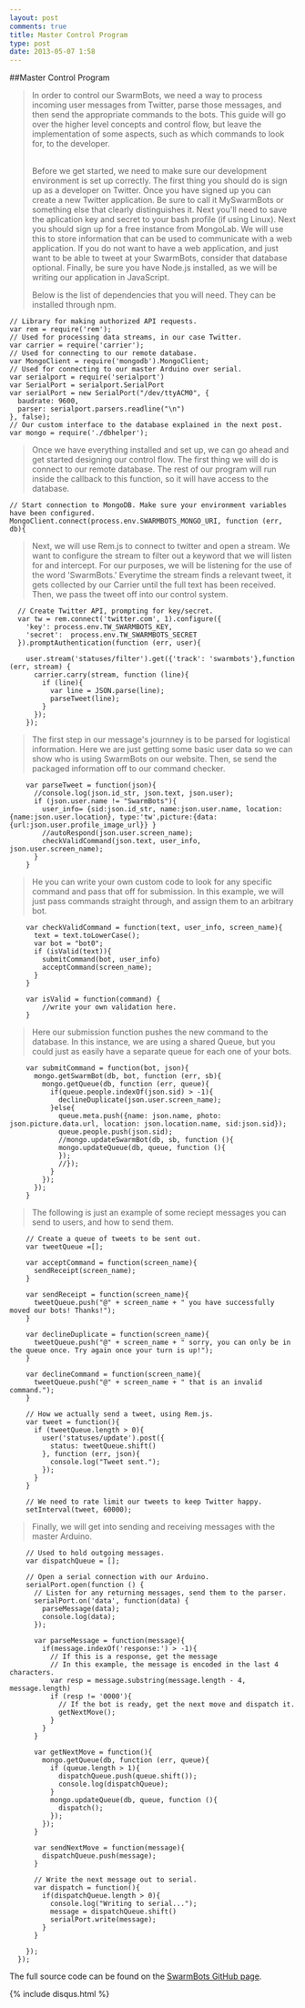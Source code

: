 ```yaml
---
layout: post
comments: true
title: Master Control Program
type: post
date: 2013-05-07 1:58
---
```


##Master Control Program

>In order to control our SwarmBots, we need a way to process incoming user messages from Twitter, parse those messages,
> and then send the appropriate commands to the bots. This guide will go over the higher level concepts and control flow, 
> but leave the implementation of some aspects, such as which commands to look for, to the developer.
>
> <br/>
> Before we get started, we need to make sure our development environment is set up correctly. The first thing you should do
> is sign up as a developer on Twitter. Once you have signed up you can create a new Twitter application. Be sure to call it
> MySwarmBots or something else that clearly distinguishes it. Next you'll need to save the aplication key and secret to your
> bash profile (if using Linux). Next you should sign up for a free instance from MongoLab. We will use this to store information
> that can be used to communicate with a web application. If you do not want to have a web application, and just want to be able to 
> tweet at your SwarmBots, consider that database optional. Finally, be sure you have Node.js installed, as we will be writing our 
> application in JavaScript.
>
>
> Below is the list of dependencies that you will need. They can be installed through npm.


	// Library for making authorized API requests.
	var rem = require('rem');
	// Used for processing data streams, in our case Twitter.
	var carrier = require('carrier');
	// Used for connecting to our remote database.
	var MongoClient = require('mongodb').MongoClient;
	// Used for connecting to our master Arduino over serial.
	var serialport = require('serialport')
	var SerialPort = serialport.SerialPort
	var serialPort = new SerialPort("/dev/ttyACM0", {
	  baudrate: 9600,
	  parser: serialport.parsers.readline("\n") 
	}, false);
	// Our custom interface to the database explained in the next post.
	var mongo = require('./dbhelper');

> Once we have everything installed and set up, we can go ahead and get started designing our control flow.
> The first thing we will do is connect to our remote database. 
> The rest of our program will run inside the callback to this function, so it will have access to the database.

	// Start connection to MongoDB. Make sure your environment variables have been configured.
	MongoClient.connect(process.env.SWARMBOTS_MONGO_URI, function (err, db){

> Next, we will use Rem.js to connect to twitter and open a stream.
> We want to configure the stream to filter out a keyword that we will listen for and intercept.
> For our purposes, we will be listening for the use of the word 'SwarmBots.'
> Everytime the stream finds a relevant tweet, it gets collected by our Carrier until the full text has been received.
> Then, we pass the tweet off into our control system.

	  // Create Twitter API, prompting for key/secret.
	  var tw = rem.connect('twitter.com', 1).configure({
	    'key': process.env.TW_SWARMBOTS_KEY,
	    'secret':  process.env.TW_SWARMBOTS_SECRET
	  }).promptAuthentication(function (err, user){
	    
	    user.stream('statuses/filter').get({'track': 'swarmbots'},function (err, stream) {
	      carrier.carry(stream, function (line){
	        if (line){
	          var line = JSON.parse(line);
	          parseTweet(line);
	        }
	      });
	    });

> The first step in our message's journney is to be parsed for logistical information.
> Here we are just getting some basic user data so we can show who is using SwarmBots on our website.
> Then, se send the packaged information off to our command checker.
	    
	    var parseTweet = function(json){
	      //console.log(json.id_str, json.text, json.user);
	      if (json.user.name != "SwarmBots"){
	        user_info= {sid:json.id_str, name:json.user.name, location:{name:json.user.location}, type:'tw',picture:{data:{url:json.user.profile_image_url}} }
	        //autoRespond(json.user.screen_name);
	        checkValidCommand(json.text, user_info, json.user.screen_name);
	      }    
	    }

> He you can write your own custom code to look for any specific command and pass that off for submission.
> In this example, we will just pass commands straight through, and assign them to an arbitrary bot.

	    var checkValidCommand = function(text, user_info, screen_name){
	      text = text.toLowerCase();
	      var bot = "bot0";
	      if (isValid(text)){
	        submitCommand(bot, user_info)
	        acceptCommand(screen_name);
	      }
	    }

	    var isValid = function(command) {
	    	//write your own validation here.
	    }

> Here our submission function pushes the new command to the database.
> In this instance, we are using a shared Queue, but you could just as easily have a separate queue for each one of your bots.

	    var submitCommand = function(bot, json){
	      mongo.getSwarmBot(db, bot, function (err, sb){
	        mongo.getQueue(db, function (err, queue){
	          if(queue.people.indexOf(json.sid) > -1){
	            declineDuplicate(json.user.screen_name);
	          }else{
	            queue.meta.push({name: json.name, photo: json.picture.data.url, location: json.location.name, sid:json.sid});
	            queue.people.push(json.sid);
	            //mongo.updateSwarmBot(db, sb, function (){
	            mongo.updateQueue(db, queue, function (){
	            });
	            //});
	          }
	        });
	      });
	    } 

> The following is just an example of some reciept messages you can send to users, and how to send them.
>
		// Create a queue of tweets to be sent out.
	    var tweetQueue =[];

	    var acceptCommand = function(screen_name){
	      sendReceipt(screen_name);
	    }

	    var sendReceipt = function(screen_name){
	      tweetQueue.push("@" + screen_name + " you have successfully moved our bots! Thanks!");
	    }

	    var declineDuplicate = function(screen_name){
	      tweetQueue.push("@" + screen_name + " sorry, you can only be in the queue once. Try again once your turn is up!");
	    }

	    var declineCommand = function(screen_name){
	      tweetQueue.push("@" + screen_name + " that is an invalid command.");
	    }

	    // How we actually send a tweet, using Rem.js.
	    var tweet = function(){
	      if (tweetQueue.length > 0){
	        user('statuses/update').post({
	          status: tweetQueue.shift()
	        }, function (err, json){
	          console.log("Tweet sent.");
	        });
	      }
	    }

	    // We need to rate limit our tweets to keep Twitter happy.
	    setInterval(tweet, 60000);

> Finally, we will get into sending and receiving messages with the master Arduino.
>

		// Used to hold outgoing messages.
	    var dispatchQueue = [];

	    // Open a serial connection with our Arduino.
	    serialPort.open(function () {
	      // Listen for any returning messages, send them to the parser.
	      serialPort.on('data', function(data) {
	        parseMessage(data);
	        console.log(data);
	      });
	    
	      var parseMessage = function(message){ 
	        if(message.indexOf('response:') > -1){
	          // If this is a response, get the message
	          // In this example, the message is encoded in the last 4 characters.
	          var resp = message.substring(message.length - 4, message.length)
	          if (resp != '0000'){
	          	// If the bot is ready, get the next move and dispatch it.
	          	getNextMove();
	          }
	        }
	      }

	      var getNextMove = function(){
	        mongo.getQueue(db, function (err, queue){
	          if (queue.length > 1){
	            dispatchQueue.push(queue.shift());
	            console.log(dispatchQueue);
	          }
	          mongo.updateQueue(db, queue, function (){
	            dispatch();
	          });
	        });
	      }

	      var sendNextMove = function(message){
	        dispatchQueue.push(message);
	      }
	    
	      // Write the next message out to serial.
	      var dispatch = function(){
	        if(dispatchQueue.length > 0){
	          console.log("Writing to serial...");
	          message = dispatchQueue.shift()
	          serialPort.write(message);
	        }
	      }

	    });
	  });


The full source code can be found on the [SwarmBots GitHub page][].


[SwarmBots GitHub page]: http://github.com/Swarmbots "SwarmBots GitHub"


{% include disqus.html %}
